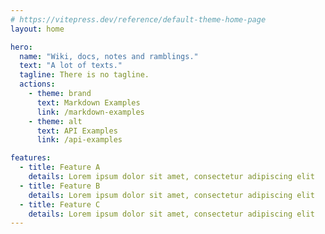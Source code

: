 ```yaml
---
# https://vitepress.dev/reference/default-theme-home-page
layout: home

hero:
  name: "Wiki, docs, notes and ramblings."
  text: "A lot of texts."
  tagline: There is no tagline.
  actions:
    - theme: brand
      text: Markdown Examples
      link: /markdown-examples
    - theme: alt
      text: API Examples
      link: /api-examples

features:
  - title: Feature A
    details: Lorem ipsum dolor sit amet, consectetur adipiscing elit
  - title: Feature B
    details: Lorem ipsum dolor sit amet, consectetur adipiscing elit
  - title: Feature C
    details: Lorem ipsum dolor sit amet, consectetur adipiscing elit
---
```


